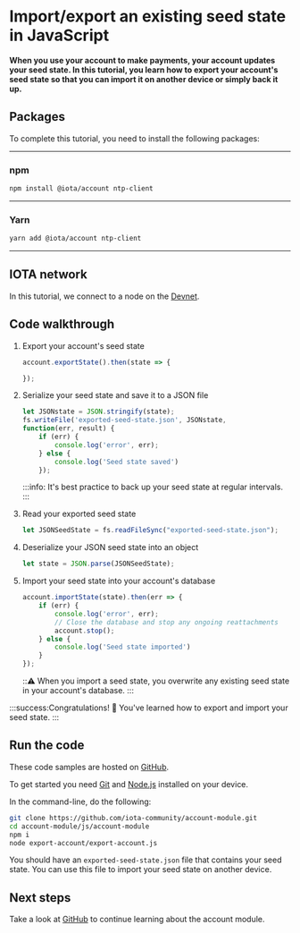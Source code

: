 # Import/export an existing seed state in JavaScript

**When you use your account to make payments, your account updates your seed state. In this tutorial, you learn how to export your account's seed state so that you can import it on another device or simply back it up.**

## Packages

To complete this tutorial, you need to install the following packages:

--------------------
### npm
```bash
npm install @iota/account ntp-client
```
---
### Yarn
```bash
yarn add @iota/account ntp-client
```
--------------------

## IOTA network

In this tutorial, we connect to a node on the [Devnet](root://getting-started/1.0/networks/overview.md).

## Code walkthrough

1. Export your account's seed state

    ```js
    account.exportState().then(state => {
    
    });
    ```

2. Serialize your seed state and save it to a JSON file

    ```js
    let JSONstate = JSON.stringify(state);
    fs.writeFile('exported-seed-state.json', JSONstate,
    function(err, result) {
        if (err) {
            console.log('error', err);
        } else {
            console.log('Seed state saved')
        });
    ```

    :::info:
    It's best practice to back up your seed state at regular intervals.
    :::

3. Read your exported seed state

    ```js
    let JSONSeedState = fs.readFileSync("exported-seed-state.json");
    ```

4. Deserialize your JSON seed state into an object

    ```js
    let state = JSON.parse(JSONSeedState);
    ```

5. Import your seed state into your account's database

    ```js
    account.importState(state).then(err => {
        if (err) {
            console.log('error', err);
            // Close the database and stop any ongoing reattachments
            account.stop();
        } else {
            console.log('Seed state imported')
        }
    });
    ```

    :::warning:
    When you import a seed state, you overwrite any existing seed state in your account's database.
    :::

:::success:Congratulations! :tada:
You've learned how to export and import your seed state.
:::

## Run the code

These code samples are hosted on [GitHub](https://github.com/iota-community/account-module).

To get started you need [Git](https://git-scm.com/book/en/v2/Getting-Started-Installing-Git) and [Node.js](https://nodejs.org/en/download/) installed on your device.

In the command-line, do the following:

```bash
git clone https://github.com/iota-community/account-module.git
cd account-module/js/account-module
npm i
node export-account/export-account.js
```

You should have an `exported-seed-state.json` file that contains your seed state. You can use this file to import your seed state on another device.

## Next steps

Take a look at [GitHub](https://github.com/iotaledger/iota.js/tree/next/packages/account/src) to continue learning about the account module.
